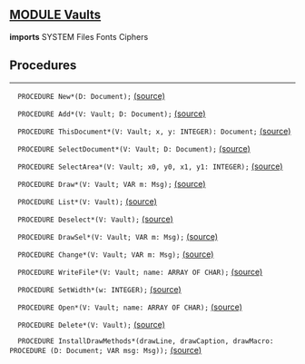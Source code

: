 
## [MODULE Vaults](https://github.com/io-core/Crypto/blob/main/Vaults.Mod)

  **imports** SYSTEM Files Fonts Ciphers
## Procedures
---

`  PROCEDURE New*(D: Document);` [(source)](https://github.com/io-core/Crypto/blob/main/Vaults.Mod#L80)


`  PROCEDURE Add*(V: Vault; D: Document);` [(source)](https://github.com/io-core/Crypto/blob/main/Vaults.Mod#L84)


`  PROCEDURE ThisDocument*(V: Vault; x, y: INTEGER): Document;` [(source)](https://github.com/io-core/Crypto/blob/main/Vaults.Mod#L89)


`  PROCEDURE SelectDocument*(V: Vault; D: Document);` [(source)](https://github.com/io-core/Crypto/blob/main/Vaults.Mod#L96)


`  PROCEDURE SelectArea*(V: Vault; x0, y0, x1, y1: INTEGER);` [(source)](https://github.com/io-core/Crypto/blob/main/Vaults.Mod#L101)


`  PROCEDURE Draw*(V: Vault; VAR m: Msg);` [(source)](https://github.com/io-core/Crypto/blob/main/Vaults.Mod#L115)


`  PROCEDURE List*(V: Vault);` [(source)](https://github.com/io-core/Crypto/blob/main/Vaults.Mod#L122)


`  PROCEDURE Deselect*(V: Vault);` [(source)](https://github.com/io-core/Crypto/blob/main/Vaults.Mod#L137)


`  PROCEDURE DrawSel*(V: Vault; VAR m: Msg);` [(source)](https://github.com/io-core/Crypto/blob/main/Vaults.Mod#L143)


`  PROCEDURE Change*(V: Vault; VAR m: Msg);` [(source)](https://github.com/io-core/Crypto/blob/main/Vaults.Mod#L152)


`  PROCEDURE WriteFile*(V: Vault; name: ARRAY OF CHAR);` [(source)](https://github.com/io-core/Crypto/blob/main/Vaults.Mod#L163)


`  PROCEDURE SetWidth*(w: INTEGER);` [(source)](https://github.com/io-core/Crypto/blob/main/Vaults.Mod#L171)


`  PROCEDURE Open*(V: Vault; name: ARRAY OF CHAR);` [(source)](https://github.com/io-core/Crypto/blob/main/Vaults.Mod#L176)


`  PROCEDURE Delete*(V: Vault);` [(source)](https://github.com/io-core/Crypto/blob/main/Vaults.Mod#L193)


`  PROCEDURE InstallDrawMethods*(drawLine, drawCaption, drawMacro: PROCEDURE (D: Document; VAR msg: Msg));` [(source)](https://github.com/io-core/Crypto/blob/main/Vaults.Mod#L212)

